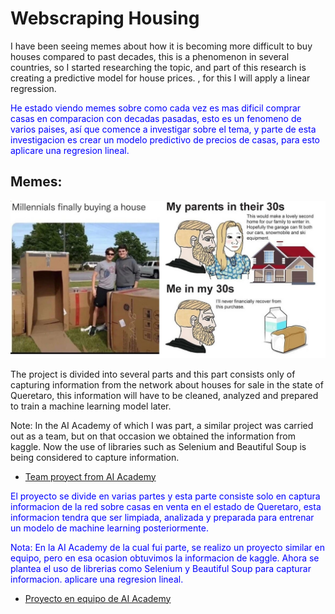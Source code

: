 # Webscraping Housing

I have been seeing memes about how it is becoming more difficult to buy houses compared to past decades, this is a phenomenon in several countries, so I started researching the topic, and part of this research is creating a predictive model for house prices. , for this I will apply a linear regression.

<span style="color:blue">He estado viendo memes sobre como cada vez es mas dificil comprar casas en comparacion con decadas pasadas, esto es un fenomeno de varios paises, así que comence a investigar sobre el tema, y parte de esta investigacion es crear un modelo predictivo de precios de casas, para esto aplicare una regresion lineal.</span>


## Memes:

![Skyline](memes_housing.jpg)




The project is divided into several parts and this part consists only of capturing information from the network about houses for sale in the state of Queretaro, this information will have to be cleaned, analyzed and prepared to train a machine learning model later.

Note: In the AI Academy of which I was part, a similar project was carried out as a team, but on that occasion we obtained the information from kaggle. Now the use of libraries such as Selenium and Beautiful Soup is being considered to capture information.

* [Team proyect from AI Academy](https://github.com/hixtape1212/Group1Capstone)

<span style="color:blue">El proyecto se divide en varias partes y esta parte consiste solo en captura informacion de la red sobre casas en venta en el estado de Queretaro, esta informacion tendra que ser limpiada, analizada y preparada para entrenar un modelo de machine learning posteriormente.</span>

<span style="color:blue">Nota: En la AI Academy de la cual fui parte, se realizo un proyecto similar en equipo, pero en esa ocasion obtuvimos la informacion de kaggle. Ahora se plantea el uso de librerias como Selenium y Beautiful Soup para capturar informacion.
aplicare una regresion lineal.</span>

* [Proyecto en equipo de AI Academy](https://github.com/hixtape1212/Group1Capstone)